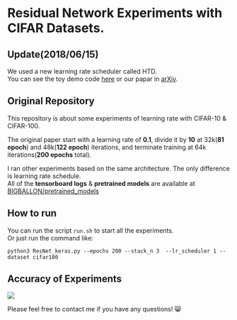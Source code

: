 # Residual Network Experiments with CIFAR Datasets.


## Update(2018/06/15)

We used a new learning rate scheduler called HTD.  
You can see the toy demo code [here](https://github.com/BIGBALLON/cifar-10-cnn/tree/master/htd) or our papar in [arXiv](https://arxiv.org/abs/1806.01593).

## Original Repository

This repository is about some experiments of learning rate with CIFAR-10 & CIFAR-100.  

The original paper start with a learning rate of **0.1**, divide it by **10** at 32k(**81 epoch**) and 48k(**122 epoch**) iterations, and
terminate training at 64k iterations(**200 epochs** total).  

I ran other experiments based on the same architecture. The only difference is learning rate schedule.  
All of the **tensorboard logs** & **pretrained models** are available at [BIGBALLON/pretrained_models](https://github.com/BIGBALLON/pretrained_models)

## How to run

You can run the script ``run.sh`` to start all the experiments.  
Or just run the command like:

```
python3 ResNet_keras.py --epochs 200 --stack_n 3  --lr_scheduler 1 --dataset cifar100
```
 
## Accuracy of Experiments


![](https://user-images.githubusercontent.com/7837172/37843127-055cb1e8-2eff-11e8-8bf9-cad2c1f58730.png)


Please feel free to contact me if you have any questions!  :smile_cat: 
